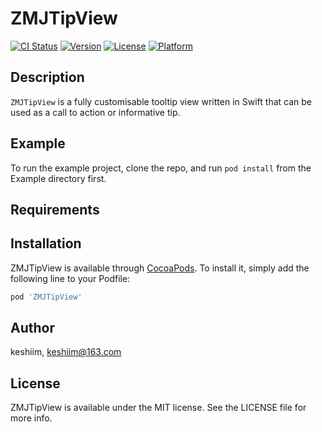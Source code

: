# ZMJTipView

[![CI Status](http://img.shields.io/travis/keshiim/ZMJTipView.svg?style=flat)](https://travis-ci.org/keshiim/ZMJTipView)
[![Version](https://img.shields.io/cocoapods/v/ZMJTipView.svg?style=flat)](http://cocoapods.org/pods/ZMJTipView)
[![License](https://img.shields.io/cocoapods/l/ZMJTipView.svg?style=flat)](http://cocoapods.org/pods/ZMJTipView)
[![Platform](https://img.shields.io/cocoapods/p/ZMJTipView.svg?style=flat)](http://cocoapods.org/pods/ZMJTipView)

Description
---------------
```ZMJTipView``` is a fully customisable tooltip view written in Swift that can be used as a call to action or informative tip.



## Example

To run the example project, clone the repo, and run `pod install` from the Example directory first.

## Requirements

## Installation

ZMJTipView is available through [CocoaPods](http://cocoapods.org). To install
it, simply add the following line to your Podfile:

```ruby
pod 'ZMJTipView'
```

## Author

keshiim, keshiim@163.com

## License

ZMJTipView is available under the MIT license. See the LICENSE file for more info.


